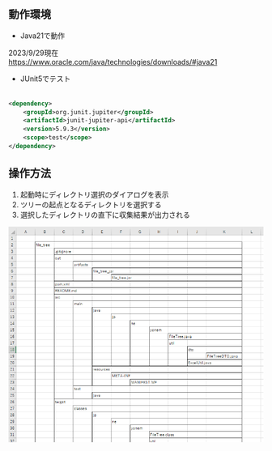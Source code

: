 ## 動作環境

- Java21で動作

2023/9/29現在  
https://www.oracle.com/java/technologies/downloads/#java21

- JUnit5でテスト

```xml

<dependency>
    <groupId>org.junit.jupiter</groupId>
    <artifactId>junit-jupiter-api</artifactId>
    <version>5.9.3</version>
    <scope>test</scope>
</dependency>
```

## 操作方法

1. 起動時にディレクトリ選択のダイアログを表示
2. ツリーの起点となるディレクトリを選択する
3. 選択したディレクトリの直下に収集結果が出力される

![出力イメージ](img/output_image.png)
